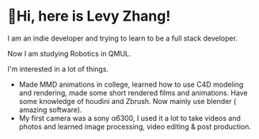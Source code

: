 <!--
 * @Author: dodio12138 1159715241@qq.com
 * @Date: 2023-08-15 13:30:45
 * @LastEditors: dodio12138 1159715241@qq.com
 * @LastEditTime: 2023-08-15 13:45:19
 * @FilePath: \undefinedf:\github\dodio12138\README.md
 * @Description: 这是默认设置,请设置`customMade`, 打开koroFileHeader查看配置 进行设置: https://github.com/OBKoro1/koro1FileHeader/wiki/%E9%85%8D%E7%BD%AE
-->
# 👋Hi, here is Levy Zhang!

I am an indie developer and trying to learn to be a full stack developer.

Now I am studying Robotics in QMUL.

I'm interested in a lot of things.

- Made MMD animations in college, learned how to use C4D modeling and rendering, made some short rendered films and animations. Have some knowledge of houdini and Zbrush. Now mainly use blender ( amazing software).
- My first camera was a sony α6300, I used it a lot to take videos and photos and learned image processing, video editing & post production.


 
